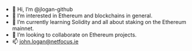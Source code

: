 - 👋 Hi, I’m @jlogan-github
- 👀 I’m interested in Ethereum and blockchains in general.
- 🌱 I’m currently learning Solidity and all about staking on the Ethereum mainnet.
- 💞️ I’m looking to collaborate on Ethereum projects.
- 📫 john.logan@netfocus.ie

<!---
jlogan-github/jlogan-github is a ✨ special ✨ repository because its `README.md` (this file) appears on your GitHub profile.
You can click the Preview link to take a look at your changes.
--->
